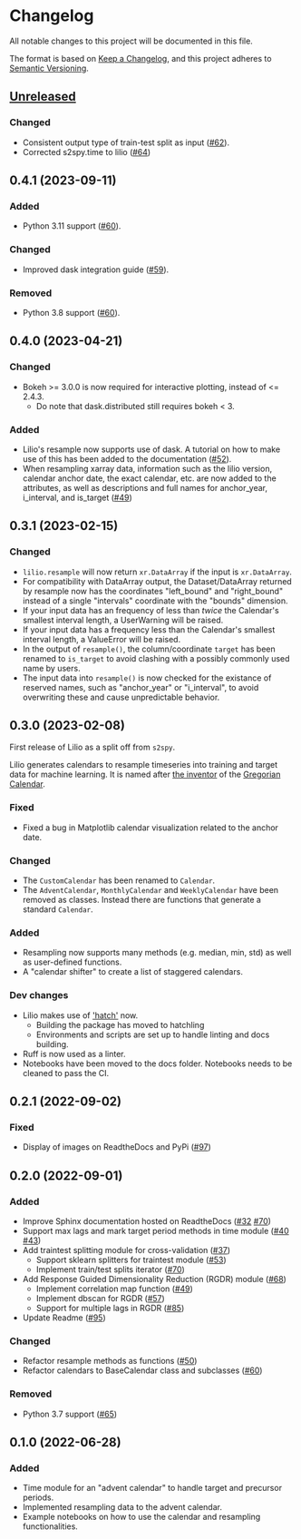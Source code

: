 # Changelog
All notable changes to this project will be documented in this file.

The format is based on [Keep a Changelog](https://keepachangelog.com/en/1.0.0/),
and this project adheres to [Semantic Versioning](https://semver.org/).

## [Unreleased]

### Changed
- Consistent output type of train-test split as input ([#62](https://github.com/AI4S2S/lilio/pull/62)).
- Corrected s2spy.time to lilio ([#64](https://github.com/AI4S2S/lilio/pull/64))

## 0.4.1 (2023-09-11)
### Added
- Python 3.11 support ([#60](https://github.com/AI4S2S/lilio/pull/60)).

### Changed
- Improved dask integration guide ([#59](https://github.com/AI4S2S/lilio/pull/59)).

### Removed
- Python 3.8 support ([#60](https://github.com/AI4S2S/lilio/pull/60)).

## 0.4.0 (2023-04-21)
### Changed
- Bokeh >= 3.0.0 is now required for interactive plotting, instead of <= 2.4.3.
  - Do note that dask.distributed still requires bokeh < 3.

### Added
- Lilio's resample now supports use of dask. A tutorial on how to make use of this has been added to the documentation ([#52](https://github.com/AI4S2S/lilio/pull/52)).
- When resampling xarray data, information such as the lilio version, calendar anchor date, the exact calendar, etc. are now added to the attributes, as well as descriptions and full names for anchor_year, i_interval, and is_target ([#49](https://github.com/AI4S2S/lilio/pull/49))

## 0.3.1 (2023-02-15)

### Changed
- `lilio.resample` will now return `xr.DataArray` if the input is `xr.DataArray`.
- For compatibility with DataArray output, the Dataset/DataArray returned by resample now has the coordinates "left_bound" and "right_bound" instead of a single "intervals" coordinate with the "bounds" dimension.
- If your input data has an frequency of less than _twice_ the Calendar's smallest interval length, a UserWarning will be raised.
- If your input data has a frequency less than the Calendar's smallest interval length, a ValueError will be raised.
- In the output of `resample()`, the column/coordinate `target` has been renamed to `is_target` to avoid clashing with a possibly commonly used name by users.
- The input data into `resample()` is now checked for the existance of reserved names, such as "anchor_year" or "i_interval", to avoid overwriting these and cause unpredictable behavior.

## 0.3.0 (2023-02-08)

First release of Lilio as a split off from `s2spy`.

Lilio generates calendars to resample timeseries into training and target data for machine learning.
It is named after [the inventor](https://en.wikipedia.org/wiki/Aloysius_Lilius) of the [Gregorian Calendar](https://en.wikipedia.org/wiki/Gregorian_calendar).

### Fixed
- Fixed a bug in Matplotlib calendar visualization related to the anchor date.

### Changed
- The `CustomCalendar` has been renamed to `Calendar`.
- The `AdventCalendar`, `MonthlyCalendar` and `WeeklyCalendar` have been removed as classes. Instead there are functions that generate a standard `Calendar`.

### Added
- Resampling now supports many methods (e.g. median, min, std) as well as user-defined functions.
- A "calendar shifter" to create a list of staggered calendars.

### Dev changes
- Lilio makes use of ['hatch'](https://hatch.pypa.io/) now.
  - Building the package has moved to hatchling
  - Environments and scripts are set up to handle linting and docs building.
- Ruff is now used as a linter.
- Notebooks have been moved to the docs folder. Notebooks needs to be cleaned to pass the CI.

## 0.2.1 (2022-09-02)

### Fixed
- Display of images on ReadtheDocs and PyPi ([#97](https://github.com/AI4S2S/s2spy/pull/97))

## 0.2.0 (2022-09-01)

### Added
- Improve Sphinx documentation hosted on ReadtheDocs ([#32](https://github.com/AI4S2S/s2spy/pull/32) [#70](https://github.com/AI4S2S/s2spy/pull/70))
- Support max lags and mark target period methods in time module ([#40](https://github.com/AI4S2S/s2spy/pull/40) [#43](https://github.com/AI4S2S/s2spy/pull/43))
- Add traintest splitting module for cross-validation ([#37](https://github.com/AI4S2S/s2spy/pull/37))
  - Support sklearn splitters for traintest module ([#53](https://github.com/AI4S2S/s2spy/pull/53))
  - Implement train/test splits iterator ([#70](https://github.com/AI4S2S/s2spy/pull/70))
- Add Response Guided Dimensionality Reduction (RGDR) module ([#68](https://github.com/AI4S2S/s2spy/pull/68))
  - Implement correlation map function ([#49](https://github.com/AI4S2S/s2spy/pull/49))
  - Implement dbscan for RGDR ([#57](https://github.com/AI4S2S/s2spy/pull/57))
  - Support for multiple lags in RGDR ([#85](https://github.com/AI4S2S/s2spy/pull/85))
- Update Readme ([#95](https://github.com/AI4S2S/s2spy/pull/95))

### Changed
- Refactor resample methods as functions ([#50](https://github.com/AI4S2S/s2spy/issues/50))
- Refactor calendars to BaseCalendar class and subclasses ([#60](https://github.com/AI4S2S/s2spy/pull/60))

### Removed
- Python 3.7 support ([#65](https://github.com/AI4S2S/s2spy/issues/65))

## 0.1.0 (2022-06-28)

### Added
- Time module for an "advent calendar" to handle target and precursor periods.
- Implemented resampling data to the advent calendar.
- Example notebooks on how to use the calendar and resampling functionalities.

[Unreleased]: https://github.com/AI4S2S/lilio